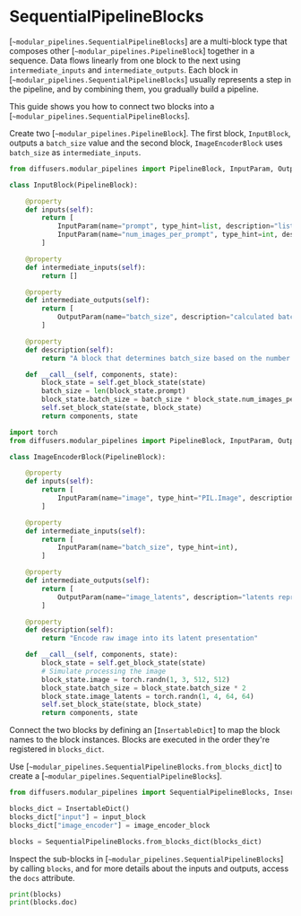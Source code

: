<!--Copyright 2025 The HuggingFace Team. All rights reserved.

Licensed under the Apache License, Version 2.0 (the "License"); you may not use this file except in compliance with
the License. You may obtain a copy of the License at

http://www.apache.org/licenses/LICENSE-2.0

Unless required by applicable law or agreed to in writing, software distributed under the License is distributed on
an "AS IS" BASIS, WITHOUT WARRANTIES OR CONDITIONS OF ANY KIND, either express or implied. See the License for the
specific language governing permissions and limitations under the License.
-->

# SequentialPipelineBlocks

[`~modular_pipelines.SequentialPipelineBlocks`] are a multi-block type that composes other [`~modular_pipelines.PipelineBlock`] together in a sequence. Data flows linearly from one block to the next using `intermediate_inputs` and `intermediate_outputs`. Each block in [`~modular_pipelines.SequentialPipelineBlocks`] usually represents a step in the pipeline, and by combining them, you gradually build a pipeline.

This guide shows you how to connect two blocks into a [`~modular_pipelines.SequentialPipelineBlocks`].

Create two [`~modular_pipelines.PipelineBlock`]. The first block, `InputBlock`, outputs a `batch_size` value and the second block, `ImageEncoderBlock` uses `batch_size` as `intermediate_inputs`.

<hfoptions id="sequential">
<hfoption id="InputBlock">

```py
from diffusers.modular_pipelines import PipelineBlock, InputParam, OutputParam

class InputBlock(PipelineBlock):

    @property
    def inputs(self):
        return [
            InputParam(name="prompt", type_hint=list, description="list of text prompts"),
            InputParam(name="num_images_per_prompt", type_hint=int, description="number of images per prompt"),
        ]

    @property
    def intermediate_inputs(self):
        return []

    @property
    def intermediate_outputs(self):
        return [
            OutputParam(name="batch_size", description="calculated batch size"),
        ]

    @property
    def description(self):
        return "A block that determines batch_size based on the number of prompts and num_images_per_prompt argument."

    def __call__(self, components, state):
        block_state = self.get_block_state(state)
        batch_size = len(block_state.prompt)
        block_state.batch_size = batch_size * block_state.num_images_per_prompt
        self.set_block_state(state, block_state)
        return components, state
```

</hfoption>
<hfoption id="ImageEncoderBlock">

```py
import torch
from diffusers.modular_pipelines import PipelineBlock, InputParam, OutputParam

class ImageEncoderBlock(PipelineBlock):

    @property
    def inputs(self):
        return [
            InputParam(name="image", type_hint="PIL.Image", description="raw input image to process"),
        ]

    @property
    def intermediate_inputs(self):
        return [
            InputParam(name="batch_size", type_hint=int),
        ]

    @property
    def intermediate_outputs(self):
        return [
            OutputParam(name="image_latents", description="latents representing the image"),
        ]

    @property
    def description(self):
        return "Encode raw image into its latent presentation"

    def __call__(self, components, state):
        block_state = self.get_block_state(state)
        # Simulate processing the image
        block_state.image = torch.randn(1, 3, 512, 512)
        block_state.batch_size = block_state.batch_size * 2
        block_state.image_latents = torch.randn(1, 4, 64, 64)
        self.set_block_state(state, block_state)
        return components, state
```

</hfoption>
</hfoptions>

Connect the two blocks by defining an [`InsertableDict`] to map the block names to the block instances. Blocks are executed in the order they're registered in `blocks_dict`.

Use [`~modular_pipelines.SequentialPipelineBlocks.from_blocks_dict`] to create a [`~modular_pipelines.SequentialPipelineBlocks`].

```py
from diffusers.modular_pipelines import SequentialPipelineBlocks, InsertableDict

blocks_dict = InsertableDict()
blocks_dict["input"] = input_block
blocks_dict["image_encoder"] = image_encoder_block

blocks = SequentialPipelineBlocks.from_blocks_dict(blocks_dict)
```

Inspect the sub-blocks in [`~modular_pipelines.SequentialPipelineBlocks`] by calling `blocks`, and for more details about the inputs and outputs, access the `docs` attribute.

```py
print(blocks)
print(blocks.doc)
```
